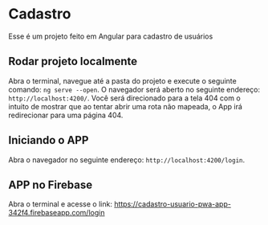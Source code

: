 # Cadastro

Esse é um projeto feito em Angular para cadastro de usuários 

## Rodar projeto localmente

Abra o terminal, navegue até a pasta do projeto e execute o seguinte comando: `ng serve --open`. O navegador será aberto no seguinte endereço: `http://localhost:4200/`.
Você será direcionado para a tela 404 com o intuito de mostrar que ao tentar abrir uma rota não mapeada, o App irá redirecionar para uma página 404.

## Iniciando o APP

Abra o navegador no seguinte endereço: `http://localhost:4200/login`. 

## APP no Firebase

Abra o terminal e acesse o link: https://cadastro-usuario-pwa-app-342f4.firebaseapp.com/login
